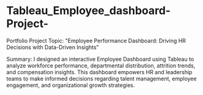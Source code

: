 # Tableau_Employee_dashboard-Project-

Portfolio Project Topic:
"Employee Performance Dashboard: Driving HR Decisions with Data-Driven Insights"

Summary:
I designed an interactive Employee Dashboard using Tableau to analyze workforce performance, departmental distribution, attrition trends, and compensation insights. This dashboard empowers HR and leadership teams to make informed decisions regarding talent management, employee engagement, and organizational growth strategies.
